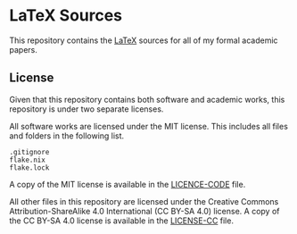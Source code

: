 # LaTeX Sources
This repository contains the [LaTeX](https://www.latex-project.org) sources for all of my formal academic papers.

## License
Given that this repository contains both software and academic works, this repository is under two separate licenses.

All software works are licensed under the MIT license. This includes all files and folders in the following list.
```
.gitignore
flake.nix
flake.lock
```
A copy of the MIT license is available in the [LICENCE-CODE](./LICENSE-CODE) file.

All other files in this repository are licensed under the Creative Commons Attribution-ShareAlike 4.0 International (CC BY-SA 4.0) license. A copy of the CC BY-SA 4.0 license is available in the [LICENSE-CC](./LICENSE-CC) file.
